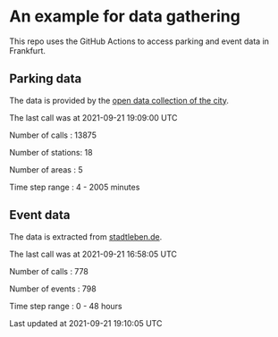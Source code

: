 # An example for data gathering

This repo uses the GitHub Actions to access parking and event data in Frankfurt.

## Parking data
The data is provided by the [open data collection of the city](https://www.offenedaten.frankfurt.de/).

The last call was at 2021-09-21 19:09:00 UTC

Number of calls   : 13875

Number of stations:    18

Number of areas   :     5

Time step range   :     4 -  2005 minutes


## Event data
The data is extracted from [stadtleben.de](https://stadtleben.de/frankfurt/).

The last call was at 2021-09-21 16:58:05 UTC

Number of calls   : 778

Number of events  : 798

Time step range   :   0 -  48 hours


Last updated at 2021-09-21 19:10:05 UTC
